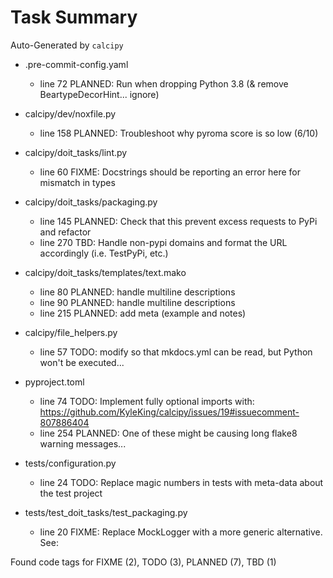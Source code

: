 # Task Summary

Auto-Generated by `calcipy`

- .pre-commit-config.yaml
    - line  72 PLANNED: Run when dropping Python 3.8 (& remove BeartypeDecorHint... ignore)

- calcipy/dev/noxfile.py
    - line 158 PLANNED: Troubleshoot why pyroma score is so low (6/10)

- calcipy/doit_tasks/lint.py
    - line  60   FIXME: Docstrings should be reporting an error here for mismatch in types

- calcipy/doit_tasks/packaging.py
    - line 145 PLANNED: Check that this prevent excess requests to PyPi and refactor
    - line 270     TBD: Handle non-pypi domains and format the URL accordingly (i.e. TestPyPi, etc.)

- calcipy/doit_tasks/templates/text.mako
    - line  80 PLANNED: handle multiline descriptions
    - line  90 PLANNED: handle multiline descriptions
    - line 215 PLANNED: add meta (example and notes)

- calcipy/file_helpers.py
    - line  57    TODO: modify so that mkdocs.yml can be read, but Python won't be executed...

- pyproject.toml
    - line  74    TODO: Implement fully optional imports with: https://github.com/KyleKing/calcipy/issues/19#issuecomment-807886404
    - line 254 PLANNED: One of these might be causing long flake8 warning messages...

- tests/configuration.py
    - line  24    TODO: Replace magic numbers in tests with meta-data about the test project

- tests/test_doit_tasks/test_packaging.py
    - line  20   FIXME: Replace MockLogger with a more generic alternative. See:

Found code tags for FIXME (2), TODO (3), PLANNED (7), TBD (1)

<!-- calcipy:skip_tags -->
